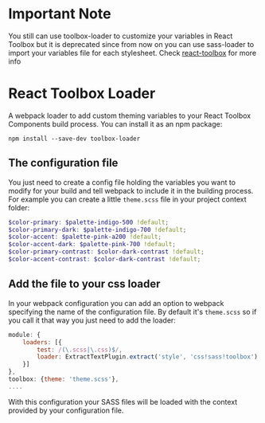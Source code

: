 # Important Note

You still can use toolbox-loader to customize your variables in React Toolbox but it is deprecated since from now on you can use sass-loader to import your variables file for each stylesheet. Check [react-toolbox](http://github.com/react-toolbox/react-toolbox) for more info

# React Toolbox Loader

A webpack loader to add custom theming variables to your React Toolbox Components build process. You can install it as an npm package:

```
npm install --save-dev toolbox-loader
```

## The configuration file

You just need to create a config file holding the variables you want to modify for your build and tell webpack to include it in the building process. For example you can create a little `theme.scss` file in your project context folder:

```scss
$color-primary: $palette-indigo-500 !default;
$color-primary-dark: $palette-indigo-700 !default;
$color-accent: $palette-pink-a200 !default;
$color-accent-dark: $palette-pink-700 !default;
$color-primary-contrast: $color-dark-contrast !default;
$color-accent-contrast: $color-dark-contrast !default;
```

## Add the file to your css loader

In your webpack configuration you can add an option to webpack specifying the name of the configuration file. By default it's `theme.scss` so if you call it that way you just need to add the loader:

```javascript
module: {
    loaders: [{
        test: /(\.scss|\.css)$/,
        loader: ExtractTextPlugin.extract('style', 'css!sass!toolbox')
    }]
},
toolbox: {theme: 'theme.scss'},
....
```

With this configuration your SASS files will be loaded with the context provided by your configuration file.
